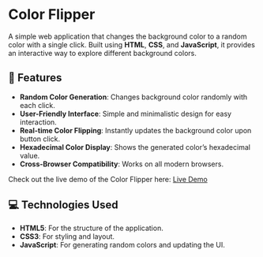 # Color Flipper

A simple web application that changes the background color to a random color with a single click. Built using **HTML**, **CSS**, and **JavaScript**, it provides an interactive way to explore different background colors.



## 🌟 Features

- **Random Color Generation**: Changes background color randomly with each click.
- **User-Friendly Interface**: Simple and minimalistic design for easy interaction.
- **Real-time Color Flipping**: Instantly updates the background color upon button click.
- **Hexadecimal Color Display**: Shows the generated color’s hexadecimal value.
- **Cross-Browser Compatibility**: Works on all modern browsers.



Check out the live demo of the Color Flipper here: 
[Live Demo](https://kaleemsipraa.github.io/Color-Flipper/)

## 💻 Technologies Used

- **HTML5**: For the structure of the application.
- **CSS3**: For styling and layout.
- **JavaScript**: For generating random colors and updating the UI.

